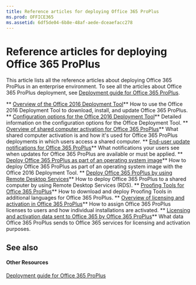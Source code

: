 ```yaml
---
title: Reference articles for deploying Office 365 ProPlus
ms.prod: OFFICE365
ms.assetid: 6df5de04-6b8e-48af-aede-dceaefacc278
---
```



# Reference articles for deploying Office 365 ProPlus

This article lists all the reference articles about deploying Office 365 ProPlus in an enterprise environment. To see all the articles about Office 365 ProPlus deployment, see  [Deployment guide for Office 365 ProPlus](deployment-guide-for-office-365-proplus.md).
  
    
    

 ** [Overview of the Office 2016 Deployment Tool](overview-of-the-office-2016-deployment-tool.md)** How to use the Office 2016 Deployment Tool to download, install, and update Office 365 ProPlus. ** [Configuration options for the Office 2016 Deployment Tool](configuration-options-for-the-office-2016-deployment-tool.md)** Detailed information on the configuration options for the Office Deployment Tool. ** [Overview of shared computer activation for Office 365 ProPlus](overview-of-shared-computer-activation-for-office-365-proplus.md)** What shared computer activation is and how it's used for Office 365 ProPlus deployments in which users access a shared computer. ** [End-user update notifications for Office 365 ProPlus](end-user-update-notifications-for-office-365-proplus.md)** What notifications your users see when updates for Office 365 ProPlus are available or must be applied. ** [Deploy Office 365 ProPlus as part of an operating system image](deploy-office-365-proplus-as-part-of-an-operating-system-image.md)** How to deploy Office 365 ProPlus as part of an operating system image with the Office 2016 Deployment Tool. ** [Deploy Office 365 ProPlus by using Remote Desktop Services](deploy-office-365-proplus-by-using-remote-desktop-services.md)** How to deploy Office 365 ProPlus to a shared computer by using Remote Desktop Services (RDS). ** [Proofing Tools for Office 365 ProPlus](proofing-tools-for-office-365-proplus.md)** How to download and deploy Proofing Tools in additional languages for Office 365 ProPlus. ** [Overview of licensing and activation in Office 365 ProPlus](overview-of-licensing-and-activation-in-office-365-proplus.md)** How to assign Office 365 ProPlus licenses to users and how individual installations are activated. ** [Licensing and activation data sent to Office 365 by Office 365 ProPlus](licensing-and-activation-data-sent-to-office-365-by-office-365-proplus.md)** What data Office 365 ProPlus sends to Office 365 services for licensing and activation purposes.
## See also


#### Other Resources


  
    
    
 [Deployment guide for Office 365 ProPlus](deployment-guide-for-office-365-proplus.md)
